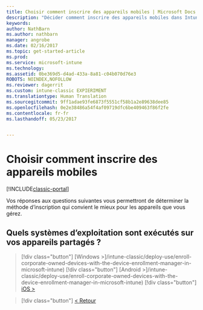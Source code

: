 ```yaml
---
title: Choisir comment inscrire des appareils mobiles | Microsoft Docs
description: "Décider comment inscrire des appareils mobiles dans Intune en répondant à quelques questions simples"
keywords: 
author: NathBarn
ms.author: nathbarn
manager: angrobe
ms.date: 02/16/2017
ms.topic: get-started-article
ms.prod: 
ms.service: microsoft-intune
ms.technology: 
ms.assetid: 0be369d5-d4ad-433a-8a81-c04b070d76e3
ROBOTS: NOINDEX,NOFOLLOW
ms.reviewer: dagerrit
ms.custom: intune-classic EXPIERIMENT
ms.translationtype: Human Translation
ms.sourcegitcommit: 9ff1adae93fe6873f5551cf58b1a2e89638dee85
ms.openlocfilehash: 0e2e38486a54f4af09719dfc6be409463f86f2fe
ms.contentlocale: fr-fr
ms.lasthandoff: 05/23/2017


---
```

# <a name="choose-how-to-enroll-mobile-devices"></a>Choisir comment inscrire des appareils mobiles

[!INCLUDE[classic-portal](../includes/classic-portal.md)]

Vos réponses aux questions suivantes vous permettront de déterminer la méthode d’inscription qui convient le mieux pour les appareils que vous gérez.

## <a name="what-operating-system-are-your-shared-devices-running"></a>**Quels systèmes d’exploitation sont exécutés sur vos appareils partagés ?**

> [!div class="button"]
[Windows >]/intune-classic/deploy-use/enroll-corporate-owned-devices-with-the-device-enrollment-manager-in-microsoft-intune) [!div class="button"]
> [Android >]/intune-classic/deploy-use/enroll-corporate-owned-devices-with-the-device-enrollment-manager-in-microsoft-intune) [!div class="button"]
[iOS >](choose-how-to-enroll-devices5.md)

> [!div class="button"]
[< Retour](choose-how-to-enroll-devices3.md)

